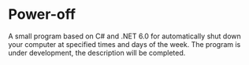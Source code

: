 # Power-off
A small program based on C# and .NET 6.0 for automatically shut down your computer at specified times and days of the week. 
The program is under development, the description will be completed.
